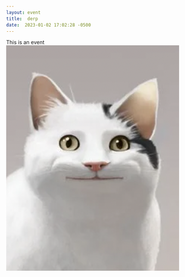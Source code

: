 ```yaml
---
layout: event
title:  derp
date:  2023-01-02 17:02:28 -0500
---
```

This is an event  
![Image of a cat doing a polite half smile](../images/cat_example.png)